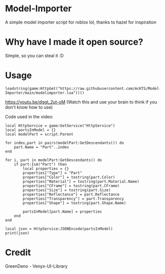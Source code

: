 # Model-Importer
A simple model importer script for roblox lol, thanks to hazel for inspiration

# Why have I made it open source?
Simple, so you can steal it :D

# Usage
```
loadstring(game:HttpGet("https://raw.githubusercontent.com/mcKTS/Model-Importer/main/modelimporter.lua"))()
```

https://youtu.be/dggt_2ut-oM (Watch this and use your brain to think if you don't know how to use)

Code used in the video:
```
local HttpService = game:GetService("HttpService")
local partsInModel = {}
local modelPart = script.Parent

for index,part in pairs(modelPart:GetDescendants()) do
    part.Name = "Part"..index
end

for i, part in modelPart:GetDescendants() do
    if part:IsA("Part") then
        local properties = {}
        properties["Type"] = "Part"
        properties["Color"] = tostring(part.Color)
        properties["Material"] = tostring(part.Material.Name)
        properties["CFrame"] = tostring(part.CFrame)
        properties["Size"] = tostring(part.Size)
        properties["Reflectance"] = part.Reflectance
        properties["Transparency"] = part.Transparency
        properties["Shape"] = tostring(part.Shape.Name)

        partsInModel[part.Name] = properties
    end
end

local json = HttpService:JSONEncode(partsInModel)
print(json)
```
# Credit
GreenDeno - Venyx-UI-Library
